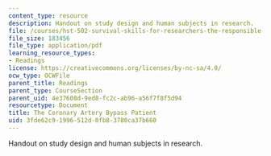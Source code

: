 ```yaml
---
content_type: resource
description: Handout on study design and human subjects in research.
file: /courses/hst-502-survival-skills-for-researchers-the-responsible-conduct-of-research-spring-2003/3fde62c91996512d0fb83780ca37b660_3thecoronaryartery.pdf
file_size: 183456
file_type: application/pdf
learning_resource_types:
- Readings
license: https://creativecommons.org/licenses/by-nc-sa/4.0/
ocw_type: OCWFile
parent_title: Readings
parent_type: CourseSection
parent_uid: 4e37608d-9ed8-fc2c-ab96-a56f7f8f5d94
resourcetype: Document
title: The Coronary Artery Bypass Patient
uid: 3fde62c9-1996-512d-0fb8-3780ca37b660
---
```

Handout on study design and human subjects in research.